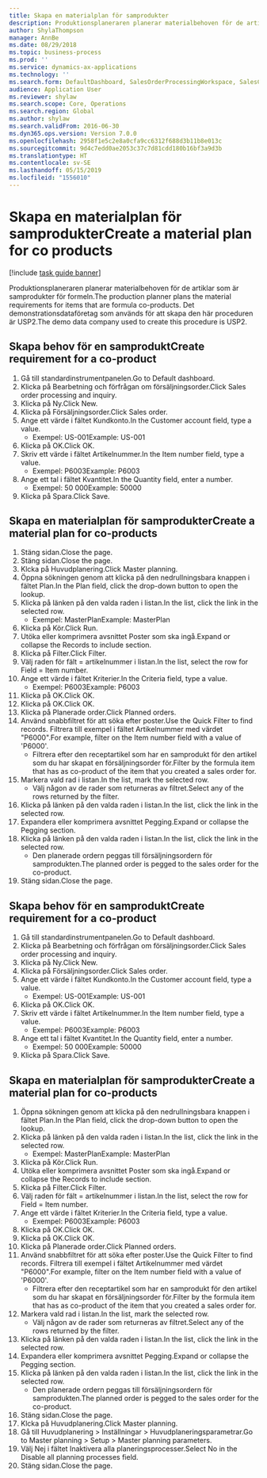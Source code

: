 ```yaml
---
title: Skapa en materialplan för samprodukter
description: Produktionsplaneraren planerar materialbehoven för de artiklar som är samprodukter för formeln.
author: ShylaThompson
manager: AnnBe
ms.date: 08/29/2018
ms.topic: business-process
ms.prod: ''
ms.service: dynamics-ax-applications
ms.technology: ''
ms.search.form: DefaultDashboard, SalesOrderProcessingWorkspace, SalesCreateOrder, SalesTable, ReqCreatePlanWorkspace, ReqTransPlanCard, SysQueryForm, ReqTransPo
audience: Application User
ms.reviewer: shylaw
ms.search.scope: Core, Operations
ms.search.region: Global
ms.author: shylaw
ms.search.validFrom: 2016-06-30
ms.dyn365.ops.version: Version 7.0.0
ms.openlocfilehash: 2958f1e5c2e8a0cfa9cc6312f688d3b11b8e013c
ms.sourcegitcommit: 9d4c7edd0ae2053c37c7d81cdd180b16bf3a9d3b
ms.translationtype: HT
ms.contentlocale: sv-SE
ms.lasthandoff: 05/15/2019
ms.locfileid: "1556010"
---
```

# <a name="create-a-material-plan-for-co-products"></a><span data-ttu-id="219f7-103">Skapa en materialplan för samprodukter</span><span class="sxs-lookup"><span data-stu-id="219f7-103">Create a material plan for co products</span></span>

[!include [task guide banner](../../includes/task-guide-banner.md)]

<span data-ttu-id="219f7-104">Produktionsplaneraren planerar materialbehoven för de artiklar som är samprodukter för formeln.</span><span class="sxs-lookup"><span data-stu-id="219f7-104">The production planner plans the material requirements for items that are formula co-products.</span></span> <span data-ttu-id="219f7-105">Det demonstrationsdataföretag som används för att skapa den här proceduren är USP2.</span><span class="sxs-lookup"><span data-stu-id="219f7-105">The demo data company used to create this procedure is USP2.</span></span>


## <a name="create-requirement-for-a-co-product"></a><span data-ttu-id="219f7-106">Skapa behov för en samprodukt</span><span class="sxs-lookup"><span data-stu-id="219f7-106">Create requirement for a co-product</span></span>
1. <span data-ttu-id="219f7-107">Gå till standardinstrumentpanelen.</span><span class="sxs-lookup"><span data-stu-id="219f7-107">Go to Default dashboard.</span></span>
2. <span data-ttu-id="219f7-108">Klicka på Bearbetning och förfrågan om försäljningsorder.</span><span class="sxs-lookup"><span data-stu-id="219f7-108">Click Sales order processing and inquiry.</span></span>
3. <span data-ttu-id="219f7-109">Klicka på Ny.</span><span class="sxs-lookup"><span data-stu-id="219f7-109">Click New.</span></span>
4. <span data-ttu-id="219f7-110">Klicka på Försäljningsorder.</span><span class="sxs-lookup"><span data-stu-id="219f7-110">Click Sales order.</span></span>
5. <span data-ttu-id="219f7-111">Ange ett värde i fältet Kundkonto.</span><span class="sxs-lookup"><span data-stu-id="219f7-111">In the Customer account field, type a value.</span></span>
    * <span data-ttu-id="219f7-112">Exempel: US-001</span><span class="sxs-lookup"><span data-stu-id="219f7-112">Example: US-001</span></span>  
6. <span data-ttu-id="219f7-113">Klicka på OK.</span><span class="sxs-lookup"><span data-stu-id="219f7-113">Click OK.</span></span>
7. <span data-ttu-id="219f7-114">Skriv ett värde i fältet Artikelnummer.</span><span class="sxs-lookup"><span data-stu-id="219f7-114">In the Item number field, type a value.</span></span>
    * <span data-ttu-id="219f7-115">Exempel: P6003</span><span class="sxs-lookup"><span data-stu-id="219f7-115">Example: P6003</span></span>  
8. <span data-ttu-id="219f7-116">Ange ett tal i fältet Kvantitet.</span><span class="sxs-lookup"><span data-stu-id="219f7-116">In the Quantity field, enter a number.</span></span>
    * <span data-ttu-id="219f7-117">Exempel: 50 000</span><span class="sxs-lookup"><span data-stu-id="219f7-117">Example: 50000</span></span>  
9. <span data-ttu-id="219f7-118">Klicka på Spara.</span><span class="sxs-lookup"><span data-stu-id="219f7-118">Click Save.</span></span>

## <a name="create-a-material-plan-for-co-products"></a><span data-ttu-id="219f7-119">Skapa en materialplan för samprodukter</span><span class="sxs-lookup"><span data-stu-id="219f7-119">Create a material plan for co-products</span></span>
1. <span data-ttu-id="219f7-120">Stäng sidan.</span><span class="sxs-lookup"><span data-stu-id="219f7-120">Close the page.</span></span>
2. <span data-ttu-id="219f7-121">Stäng sidan.</span><span class="sxs-lookup"><span data-stu-id="219f7-121">Close the page.</span></span>
3. <span data-ttu-id="219f7-122">Klcka på Huvudplanering.</span><span class="sxs-lookup"><span data-stu-id="219f7-122">Click Master planning.</span></span>
4. <span data-ttu-id="219f7-123">Öppna sökningen genom att klicka på den nedrullningsbara knappen i fältet Plan.</span><span class="sxs-lookup"><span data-stu-id="219f7-123">In the Plan field, click the drop-down button to open the lookup.</span></span>
5. <span data-ttu-id="219f7-124">Klicka på länken på den valda raden i listan.</span><span class="sxs-lookup"><span data-stu-id="219f7-124">In the list, click the link in the selected row.</span></span>
    * <span data-ttu-id="219f7-125">Exempel: MasterPlan</span><span class="sxs-lookup"><span data-stu-id="219f7-125">Example: MasterPlan</span></span>  
6. <span data-ttu-id="219f7-126">Klicka på Kör.</span><span class="sxs-lookup"><span data-stu-id="219f7-126">Click Run.</span></span>
7. <span data-ttu-id="219f7-127">Utöka eller komprimera avsnittet Poster som ska ingå.</span><span class="sxs-lookup"><span data-stu-id="219f7-127">Expand or collapse the Records to include section.</span></span>
8. <span data-ttu-id="219f7-128">Klicka på Filter.</span><span class="sxs-lookup"><span data-stu-id="219f7-128">Click Filter.</span></span>
9. <span data-ttu-id="219f7-129">Välj raden för fält = artikelnummer i listan.</span><span class="sxs-lookup"><span data-stu-id="219f7-129">In the list, select the row for Field = Item number.</span></span>
10. <span data-ttu-id="219f7-130">Ange ett värde i fältet Kriterier.</span><span class="sxs-lookup"><span data-stu-id="219f7-130">In the Criteria field, type a value.</span></span>
    * <span data-ttu-id="219f7-131">Exempel: P6003</span><span class="sxs-lookup"><span data-stu-id="219f7-131">Example: P6003</span></span>  
11. <span data-ttu-id="219f7-132">Klicka på OK.</span><span class="sxs-lookup"><span data-stu-id="219f7-132">Click OK.</span></span>
12. <span data-ttu-id="219f7-133">Klicka på OK.</span><span class="sxs-lookup"><span data-stu-id="219f7-133">Click OK.</span></span>
13. <span data-ttu-id="219f7-134">Klicka på Planerade order.</span><span class="sxs-lookup"><span data-stu-id="219f7-134">Click Planned orders.</span></span>
14. <span data-ttu-id="219f7-135">Använd snabbfiltret för att söka efter poster.</span><span class="sxs-lookup"><span data-stu-id="219f7-135">Use the Quick Filter to find records.</span></span> <span data-ttu-id="219f7-136">Filtrera till exempel i fältet Artikelnummer med värdet "P6000".</span><span class="sxs-lookup"><span data-stu-id="219f7-136">For example, filter on the Item number field with a value of 'P6000'.</span></span>
    * <span data-ttu-id="219f7-137">Filtrera efter den receptartikel som har en samprodukt för den artikel som du har skapat en försäljningsorder för.</span><span class="sxs-lookup"><span data-stu-id="219f7-137">Filter by the formula item that has as co-product of the item that you created a sales order for.</span></span>  
15. <span data-ttu-id="219f7-138">Markera vald rad i listan.</span><span class="sxs-lookup"><span data-stu-id="219f7-138">In the list, mark the selected row.</span></span>
    * <span data-ttu-id="219f7-139">Välj någon av de rader som returneras av filtret.</span><span class="sxs-lookup"><span data-stu-id="219f7-139">Select any of the rows returned by the filter.</span></span>  
16. <span data-ttu-id="219f7-140">Klicka på länken på den valda raden i listan.</span><span class="sxs-lookup"><span data-stu-id="219f7-140">In the list, click the link in the selected row.</span></span>
17. <span data-ttu-id="219f7-141">Expandera eller komprimera avsnittet Pegging.</span><span class="sxs-lookup"><span data-stu-id="219f7-141">Expand or collapse the Pegging section.</span></span>
18. <span data-ttu-id="219f7-142">Klicka på länken på den valda raden i listan.</span><span class="sxs-lookup"><span data-stu-id="219f7-142">In the list, click the link in the selected row.</span></span>
    * <span data-ttu-id="219f7-143">Den planerade ordern peggas till försäljningsordern för samprodukten.</span><span class="sxs-lookup"><span data-stu-id="219f7-143">The planned order is pegged to the sales order for the co-product.</span></span>  
19. <span data-ttu-id="219f7-144">Stäng sidan.</span><span class="sxs-lookup"><span data-stu-id="219f7-144">Close the page.</span></span>

## <a name="create-requirement-for-a-co-product"></a><span data-ttu-id="219f7-145">Skapa behov för en samprodukt</span><span class="sxs-lookup"><span data-stu-id="219f7-145">Create requirement for a co-product</span></span>
1. <span data-ttu-id="219f7-146">Gå till standardinstrumentpanelen.</span><span class="sxs-lookup"><span data-stu-id="219f7-146">Go to Default dashboard.</span></span>
2. <span data-ttu-id="219f7-147">Klicka på Bearbetning och förfrågan om försäljningsorder.</span><span class="sxs-lookup"><span data-stu-id="219f7-147">Click Sales order processing and inquiry.</span></span>
3. <span data-ttu-id="219f7-148">Klicka på Ny.</span><span class="sxs-lookup"><span data-stu-id="219f7-148">Click New.</span></span>
4. <span data-ttu-id="219f7-149">Klicka på Försäljningsorder.</span><span class="sxs-lookup"><span data-stu-id="219f7-149">Click Sales order.</span></span>
5. <span data-ttu-id="219f7-150">Ange ett värde i fältet Kundkonto.</span><span class="sxs-lookup"><span data-stu-id="219f7-150">In the Customer account field, type a value.</span></span>
    * <span data-ttu-id="219f7-151">Exempel: US-001</span><span class="sxs-lookup"><span data-stu-id="219f7-151">Example: US-001</span></span>  
6. <span data-ttu-id="219f7-152">Klicka på OK.</span><span class="sxs-lookup"><span data-stu-id="219f7-152">Click OK.</span></span>
7. <span data-ttu-id="219f7-153">Skriv ett värde i fältet Artikelnummer.</span><span class="sxs-lookup"><span data-stu-id="219f7-153">In the Item number field, type a value.</span></span>
    * <span data-ttu-id="219f7-154">Exempel: P6003</span><span class="sxs-lookup"><span data-stu-id="219f7-154">Example: P6003</span></span>  
8. <span data-ttu-id="219f7-155">Ange ett tal i fältet Kvantitet.</span><span class="sxs-lookup"><span data-stu-id="219f7-155">In the Quantity field, enter a number.</span></span>
    * <span data-ttu-id="219f7-156">Exempel: 50 000</span><span class="sxs-lookup"><span data-stu-id="219f7-156">Example: 50000</span></span>  
9. <span data-ttu-id="219f7-157">Klicka på Spara.</span><span class="sxs-lookup"><span data-stu-id="219f7-157">Click Save.</span></span>

## <a name="create-a-material-plan-for-co-products"></a><span data-ttu-id="219f7-158">Skapa en materialplan för samprodukter</span><span class="sxs-lookup"><span data-stu-id="219f7-158">Create a material plan for co-products</span></span>
1. <span data-ttu-id="219f7-159">Öppna sökningen genom att klicka på den nedrullningsbara knappen i fältet Plan.</span><span class="sxs-lookup"><span data-stu-id="219f7-159">In the Plan field, click the drop-down button to open the lookup.</span></span>
2. <span data-ttu-id="219f7-160">Klicka på länken på den valda raden i listan.</span><span class="sxs-lookup"><span data-stu-id="219f7-160">In the list, click the link in the selected row.</span></span>
    * <span data-ttu-id="219f7-161">Exempel: MasterPlan</span><span class="sxs-lookup"><span data-stu-id="219f7-161">Example: MasterPlan</span></span>  
3. <span data-ttu-id="219f7-162">Klicka på Kör.</span><span class="sxs-lookup"><span data-stu-id="219f7-162">Click Run.</span></span>
4. <span data-ttu-id="219f7-163">Utöka eller komprimera avsnittet Poster som ska ingå.</span><span class="sxs-lookup"><span data-stu-id="219f7-163">Expand or collapse the Records to include section.</span></span>
5. <span data-ttu-id="219f7-164">Klicka på Filter.</span><span class="sxs-lookup"><span data-stu-id="219f7-164">Click Filter.</span></span>
6. <span data-ttu-id="219f7-165">Välj raden för fält = artikelnummer i listan.</span><span class="sxs-lookup"><span data-stu-id="219f7-165">In the list, select the row for Field = Item number.</span></span>
7. <span data-ttu-id="219f7-166">Ange ett värde i fältet Kriterier.</span><span class="sxs-lookup"><span data-stu-id="219f7-166">In the Criteria field, type a value.</span></span>
    * <span data-ttu-id="219f7-167">Exempel: P6003</span><span class="sxs-lookup"><span data-stu-id="219f7-167">Example: P6003</span></span>  
8. <span data-ttu-id="219f7-168">Klicka på OK.</span><span class="sxs-lookup"><span data-stu-id="219f7-168">Click OK.</span></span>
9. <span data-ttu-id="219f7-169">Klicka på OK.</span><span class="sxs-lookup"><span data-stu-id="219f7-169">Click OK.</span></span>
10. <span data-ttu-id="219f7-170">Klicka på Planerade order.</span><span class="sxs-lookup"><span data-stu-id="219f7-170">Click Planned orders.</span></span>
11. <span data-ttu-id="219f7-171">Använd snabbfiltret för att söka efter poster.</span><span class="sxs-lookup"><span data-stu-id="219f7-171">Use the Quick Filter to find records.</span></span> <span data-ttu-id="219f7-172">Filtrera till exempel i fältet Artikelnummer med värdet "P6000".</span><span class="sxs-lookup"><span data-stu-id="219f7-172">For example, filter on the Item number field with a value of 'P6000'.</span></span>
    * <span data-ttu-id="219f7-173">Filtrera efter den receptartikel som har en samprodukt för den artikel som du har skapat en försäljningsorder för.</span><span class="sxs-lookup"><span data-stu-id="219f7-173">Filter by the formula item that has as co-product of the item that you created a sales order for.</span></span>  
12. <span data-ttu-id="219f7-174">Markera vald rad i listan.</span><span class="sxs-lookup"><span data-stu-id="219f7-174">In the list, mark the selected row.</span></span>
    * <span data-ttu-id="219f7-175">Välj någon av de rader som returneras av filtret.</span><span class="sxs-lookup"><span data-stu-id="219f7-175">Select any of the rows returned by the filter.</span></span>  
13. <span data-ttu-id="219f7-176">Klicka på länken på den valda raden i listan.</span><span class="sxs-lookup"><span data-stu-id="219f7-176">In the list, click the link in the selected row.</span></span>
14. <span data-ttu-id="219f7-177">Expandera eller komprimera avsnittet Pegging.</span><span class="sxs-lookup"><span data-stu-id="219f7-177">Expand or collapse the Pegging section.</span></span>
15. <span data-ttu-id="219f7-178">Klicka på länken på den valda raden i listan.</span><span class="sxs-lookup"><span data-stu-id="219f7-178">In the list, click the link in the selected row.</span></span>
    * <span data-ttu-id="219f7-179">Den planerade ordern peggas till försäljningsordern för samprodukten.</span><span class="sxs-lookup"><span data-stu-id="219f7-179">The planned order is pegged to the sales order for the co-product.</span></span>  
16. <span data-ttu-id="219f7-180">Stäng sidan.</span><span class="sxs-lookup"><span data-stu-id="219f7-180">Close the page.</span></span>
17. <span data-ttu-id="219f7-181">Klcka på Huvudplanering.</span><span class="sxs-lookup"><span data-stu-id="219f7-181">Click Master planning.</span></span>
18. <span data-ttu-id="219f7-182">Gå till Huvudplanering > Inställningar > Huvudplaneringsparametrar.</span><span class="sxs-lookup"><span data-stu-id="219f7-182">Go to Master planning > Setup > Master planning parameters.</span></span>
19. <span data-ttu-id="219f7-183">Välj Nej i fältet Inaktivera alla planeringsprocesser.</span><span class="sxs-lookup"><span data-stu-id="219f7-183">Select No in the Disable all planning processes field.</span></span>
20. <span data-ttu-id="219f7-184">Stäng sidan.</span><span class="sxs-lookup"><span data-stu-id="219f7-184">Close the page.</span></span>

